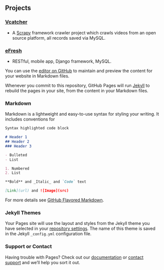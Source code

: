 ## Projects


### [Vcatcher](https://github.com/lsx0304good/sli0304_crawler/tree/master/Vcatcher) 
- A [Scrapy](https://scrapy.org/) framework crawler project which crawls videos from an open source platform, all records saved via MySQL.

### [eFresh](https://github.com/lsx0304good/djangop/tree/master/simonshop)
- RESTful, mobile app, Django framework, MySQL.



You can use the [editor on GitHub](https://github.com/lsx0304good/lsx0304good.github.io/edit/main/index.md) to maintain and preview the content for your website in Markdown files.

Whenever you commit to this repository, GitHub Pages will run [Jekyll](https://jekyllrb.com/) to rebuild the pages in your site, from the content in your Markdown files.

### Markdown

Markdown is a lightweight and easy-to-use syntax for styling your writing. It includes conventions for

```markdown
Syntax highlighted code block

# Header 1
## Header 2
### Header 3

- Bulleted
- List

1. Numbered
2. List

**Bold** and _Italic_ and `Code` text

[Link](url) and ![Image](src)
```

For more details see [GitHub Flavored Markdown](https://guides.github.com/features/mastering-markdown/).

### Jekyll Themes

Your Pages site will use the layout and styles from the Jekyll theme you have selected in your [repository settings](https://github.com/lsx0304good/lsx0304good.github.io/settings). The name of this theme is saved in the Jekyll `_config.yml` configuration file.

### Support or Contact

Having trouble with Pages? Check out our [documentation](https://docs.github.com/categories/github-pages-basics/) or [contact support](https://github.com/contact) and we’ll help you sort it out.
